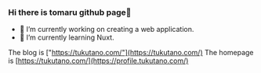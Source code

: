 ### Hi there is tomaru github page👋
- 🔭 I’m currently working on creating a web application.
- 🌱 I’m currently learning Nuxt.

The blog is ["https://tukutano.com/"](https://tukutano.com/)
The homepage is [https://tukutano.com/](https://profile.tukutano.com/)

<!--
**tktomaru/tktomaru** is a ✨ _special_ ✨ repository because its `README.md` (this file) appears on your GitHub profile.

Here are some ideas to get you started:

- 🔭 I’m currently working on ...
- 🌱 I’m currently learning ...
- 👯 I’m looking to collaborate on ...
- 🤔 I’m looking for help with ...
- 💬 Ask me about ...

- 😄 Pronouns: ...
- ⚡ Fun fact: ...
-->
